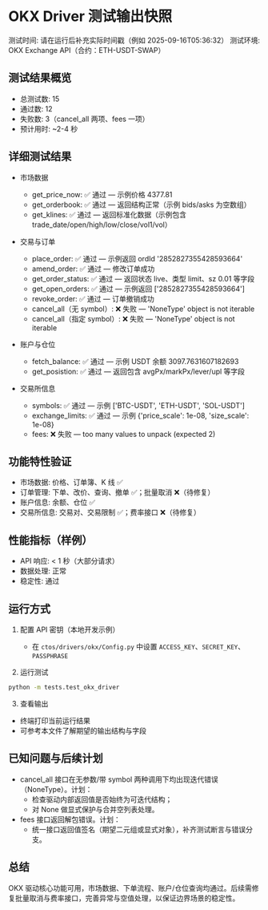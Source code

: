OKX Driver 测试输出快照
=======================

测试时间: 请在运行后补充实际时间戳（例如 2025-09-16T05:36:32）
测试环境: OKX Exchange API（合约：ETH-USDT-SWAP）

测试结果概览
------------

- 总测试数: 15
- 通过数: 12
- 失败数: 3（cancel_all 两项、fees 一项）
- 预计用时: ~2-4 秒

详细测试结果
------------

- 市场数据
  - get_price_now: ✅ 通过 — 示例价格 4377.81
  - get_orderbook: ✅ 通过 — 返回结构正常（示例 bids/asks 为空数组）
  - get_klines: ✅ 通过 — 返回标准化数据（示例包含 trade_date/open/high/low/close/vol1/vol）

- 交易与订单
  - place_order: ✅ 通过 — 示例返回 ordId '2852827355428593664'
  - amend_order: ✅ 通过 — 修改订单成功
  - get_order_status: ✅ 通过 — 返回状态 live、类型 limit、sz 0.01 等字段
  - get_open_orders: ✅ 通过 — 示例返回 ['2852827355428593664']
  - revoke_order: ✅ 通过 — 订单撤销成功
  - cancel_all（无 symbol）: ❌ 失败 — 'NoneType' object is not iterable
  - cancel_all（指定 symbol）: ❌ 失败 — 'NoneType' object is not iterable

- 账户与仓位
  - fetch_balance: ✅ 通过 — 示例 USDT 余额 3097.7631607182693
  - get_posistion: ✅ 通过 — 返回包含 avgPx/markPx/lever/upl 等字段

- 交易所信息
  - symbols: ✅ 通过 — 示例 ['BTC-USDT', 'ETH-USDT', 'SOL-USDT']
  - exchange_limits: ✅ 通过 — 示例 {'price_scale': 1e-08, 'size_scale': 1e-08}
  - fees: ❌ 失败 — too many values to unpack (expected 2)

功能特性验证
------------

- 市场数据: 价格、订单簿、K 线 ✅
- 订单管理: 下单、改价、查询、撤单 ✅；批量取消 ❌（待修复）
- 账户信息: 余额、仓位 ✅
- 交易所信息: 交易对、交易限制 ✅；费率接口 ❌（待修复）

性能指标（样例）
--------------

- API 响应: < 1 秒（大部分请求）
- 数据处理: 正常
- 稳定性: 通过

运行方式
--------

1) 配置 API 密钥（本地开发示例）

   - 在 `ctos/drivers/okx/Config.py` 中设置 `ACCESS_KEY`、`SECRET_KEY`、`PASSPHRASE`

2) 运行测试

```bash
python -m tests.test_okx_driver
```

3) 查看输出

- 终端打印当前运行结果
- 可参考本文件了解期望的输出结构与字段

已知问题与后续计划
------------------

- cancel_all 接口在无参数/带 symbol 两种调用下均出现迭代错误（NoneType）。计划：
  - 检查驱动内部返回值是否始终为可迭代结构；
  - 对 None 做显式保护与合并空列表处理。
- fees 接口返回解包错误。计划：
  - 统一接口返回值签名（期望二元组或显式对象），补齐测试断言与错误分支。

总结
----

OKX 驱动核心功能可用，市场数据、下单流程、账户/仓位查询均通过。后续需修复批量取消与费率接口，完善异常与空值处理，以保证边界场景的稳定性。